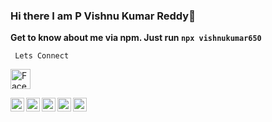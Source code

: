 ### Hi there I am P Vishnu Kumar Reddy👋

**Get to know about me via npm. Just run `npx vishnukumar650`**

<code> Lets Connect </code>

<a href="https://facebook.com/peterthehan"><img alt="Facebook" title="Facebook" height="32" width="32" src="https://raw.githubusercontent.com/vishnukumar650/vishnukumar650/master/img/instagram.svg"></a>

<a href="https://discordapp.com/users/vishnukumar650#1705">
  <img align="left" alt="Vishnu's Discord" width="22px" src="https://raw.githubusercontent.com/peterthehan/peterthehan/master/assets/discord.svg" />
</a>
<a href="https://twitter.com/vishnukumar650">
  <img align="left" alt="Vishnu Kumar Reddy | Twitter" width="22px" src="https://raw.githubusercontent.com/peterthehan/peterthehan/master/assets/twitter.svg" />
</a>
<a href="https://www.linkedin.com/in/vishnukumar650/">
  <img align="left" alt="Vishnu's LinkedIN" width="22px" src="https://raw.githubusercontent.com/peterthehan/peterthehan/master/assets/linkedin.svg" />
</a>
<a href="https://open.spotify.com/user/tzd02yevxadlhz0h2e2w7ivyn">
  <img align="left" alt="Vishnu's Spotify" width="22px" src="https://raw.githubusercontent.com/peterthehan/peterthehan/master/assets/spotify.svg" />
</a>
<a href="https://www.reddit.com/user/vishnukumar650/">
  <img align="left" alt="Vishnu's Reddit" width="22px" src="https://raw.githubusercontent.com/peterthehan/peterthehan/master/assets/reddit.svg" />
</a>

